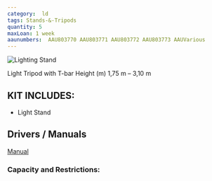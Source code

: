 ```yaml
---
category:  ld
tags: Stands-&-Tripods
quantity: 5
maxLoan: 1 week
aaunumbers:  AAU803770 AAU803771 AAU803772 AAU803773 AAUVarious
---
```

![Lighting Stand](https://thumbs.static-thomann.de/thumb/padthumb600x600/pics/bdb/_18/186230/3740847_800.jpg)

Light Tripod with T-bar Height (m) 1,75 m – 3,10 m
## KIT INCLUDES:
-  Light Stand

## Drivers / Manuals
[Manual](https://images.static-thomann.de/pics/atg/atgdata/document/manual/186230_c_186230_v3_en_online.pdf)



### Capacity and Restrictions:
